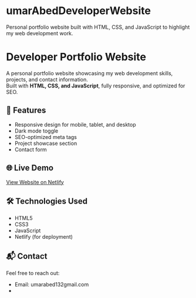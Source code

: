 # umarAbedDeveloperWebsite
Personal portfolio website built with HTML, CSS, and JavaScript to highlight my web development work.
# Developer Portfolio Website

A personal portfolio website showcasing my web development skills, projects, and contact information.  
Built with **HTML, CSS, and JavaScript**, fully responsive, and optimized for SEO.

## 🚀 Features
- Responsive design for mobile, tablet, and desktop  
- Dark mode toggle  
- SEO-optimized meta tags  
- Project showcase section  
- Contact form  

## 🌐 Live Demo
[View Website on Netlify](https://your-site.netlify.app)



## 🛠️ Technologies Used
- HTML5  
- CSS3  
- JavaScript  
- Netlify (for deployment)  

## 📬 Contact
Feel free to reach out:  
- Email: umarabed132gmail.com
- 
